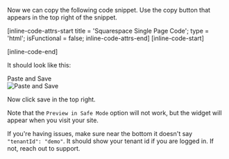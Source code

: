 Now we can copy the following code snippet. Use the copy button that appears in the top right of the snippet.

[inline-code-attrs-start title = 'Squarespace Single Page Code'; type = 'html'; isFunctional = false; inline-code-attrs-end]
[inline-code-start]
<script src="https://cdn.fastcomments.com/js/embed-v2.min.js"></script>
<script>
    (function () {
        function tryLoad() {
            const pageContainer = document.querySelector('#page.container');
            if (!pageContainer) {
                console.warn('FastComments Error - Page container not found, trying again.');
                setTimeout(tryLoad, 500);
                return;
            }
            const pageSection = document.createElement('section');
            pageSection.classList.add('page-section', 'content-width-wide');
            const contentWrapper = document.createElement('div');
            contentWrapper.classList.add('content-wrapper');
            const content = document.createElement('div');
            content.classList.add('content');
            const targetDiv = document.createElement('div');
            pageContainer.appendChild(pageSection);
            pageSection.appendChild(contentWrapper);
            contentWrapper.appendChild(content);
            content.appendChild(targetDiv);
            window.FastCommentsUI(targetDiv, {
                "tenantId": "demo"
            });
        }
        tryLoad();
    })();
</script>

[inline-code-end]

It should look like this:

<div class="screenshot white-bg">
    <div class="title">Paste and Save</div>
    <img class="screenshot-image" src="/images/installation-guides/squarespace-pages-specific-page-step-2-1-add-code-and-save.png" alt="Paste and Save" />
</div>

Now click save in the top right.

Note that the `Preview in Safe Mode` option will not work, but the widget will appear when you visit your site.

If you're having issues, make sure near the bottom it doesn't say `"tenantId": "demo"`. It should show your tenant id if you are logged in. If not, reach out to support.
